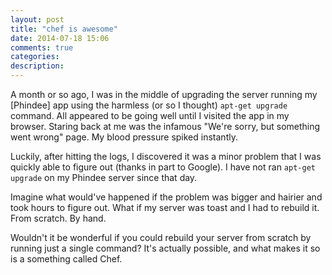 ```yaml
---
layout: post
title: "chef is awesome"
date: 2014-07-18 15:06
comments: true
categories: 
description:
---
```


A month or so ago, I was in the middle of upgrading the server running my [Phindee] app using the harmless (or so I thought) `apt-get upgrade` command. All appeared to be going well until I visited the app in my browser. Staring back at me was the infamous "We're sorry, but something went wrong" page. My blood pressure spiked instantly.

Luckily, after hitting the logs, I discovered it was a minor problem that I was quickly able to figure out (thanks in part to Google). I have not ran `apt-get upgrade` on my Phindee server since that day.

<!-- more -->

Imagine what would've happened if the problem was bigger and hairier and took hours to figure out. What if my server was toast and I had to rebuild it. From scratch. By hand.

Wouldn't it be wonderful if you could rebuild your server from scratch by running just a single command? It's actually possible, and what makes it so is a something called Chef.
